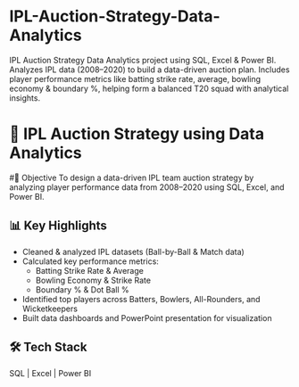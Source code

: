 # IPL-Auction-Strategy-Data-Analytics
IPL Auction Strategy Data Analytics project using SQL, Excel &amp; Power BI. Analyzes IPL data (2008–2020) to build a data-driven auction plan. Includes player performance metrics like batting strike rate, average, bowling economy &amp; boundary %, helping form a balanced T20 squad with analytical insights.

# 🏏 IPL Auction Strategy using Data Analytics

#🎯 Objective
To design a data-driven IPL team auction strategy by analyzing player performance data from 2008–2020 using SQL, Excel, and Power BI.

## 📊 Key Highlights
- Cleaned & analyzed IPL datasets (Ball-by-Ball & Match data)
- Calculated key performance metrics:
  - Batting Strike Rate & Average
  - Bowling Economy & Strike Rate
  - Boundary % & Dot Ball %
- Identified top players across Batters, Bowlers, All-Rounders, and Wicketkeepers
- Built data dashboards and PowerPoint presentation for visualization

## 🛠️ Tech Stack
SQL | Excel | Power BI


